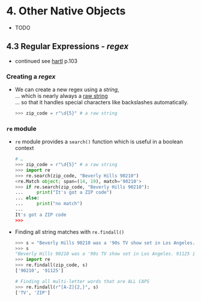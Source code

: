 # 4. Other Native Objects

- TODO

## 4.3 Regular Expressions - *regex*

- continued see [hartl](../README.md#hartl) p.103

### Creating a *regex*

- We can create a new regex using a *string*,  
  … which is nearly always a [raw string](../chp002.strings/README.002.01.md#raw-strings)  
  … so that it handles special characters like backslashes automatically.

  ``` Python
  >>> zip_code = r"\d{5}" # a raw string
  ```
 
### `re` module

- `re` module provides a `search()` function which is useful in a boolean context

  ``` Python
  # …
  >>> zip_code = r"\d{5}" # a raw string
  >>> import re
  >>> re.search(zip_code, "Beverly Hills 90210")
  <re.Match object; span=(14, 19), match='90210'>
  >>> if re.search(zip_code, "Beverly Hills 90210"):
  ...     print("It's got a ZIP code")
  ... else:
  ...     print("no match")
  ...     
  It's got a ZIP code
  >>>
  ```

- Finding all string matches with `re.findall()`

  ``` Python
  >>> s = "Beverly Hills 90210 was a '90s TV show set in Los Angeles. 91125 is another ZIP code in the Los Angelas area"
  >>> s
  "Beverly Hills 90210 was a '90s TV show set in Los Angeles. 91125 is another ZIP code in the Los Angelas area"
  >>> import re
  >>> re.findall(zip_code, s)
  ['90210', '91125']

  # Finding all multi-letter words that are ALL CAPS
  >>> re.findall(r"[A-Z]{2,}", s)
  ['TV', 'ZIP']
  ```
